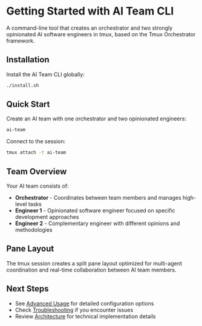 # Getting Started with AI Team CLI

A command-line tool that creates an orchestrator and two strongly opinionated AI software engineers in tmux, based on the Tmux Orchestrator framework.

## Installation

Install the AI Team CLI globally:

```bash
./install.sh
```

## Quick Start

Create an AI team with one orchestrator and two opinionated engineers:

```bash
ai-team
```

Connect to the session:
```bash
tmux attach -t ai-team
```

## Team Overview

Your AI team consists of:
- **Orchestrator** - Coordinates between team members and manages high-level tasks
- **Engineer 1** - Opinionated software engineer focused on specific development approaches
- **Engineer 2** - Complementary engineer with different opinions and methodologies

## Pane Layout

The tmux session creates a split pane layout optimized for multi-agent coordination and real-time collaboration between AI team members.

## Next Steps

- See [Advanced Usage](advanced-usage.md) for detailed configuration options
- Check [Troubleshooting](../maintainer/troubleshooting.md) if you encounter issues
- Review [Architecture](../developer/CLAUDE.md) for technical implementation details